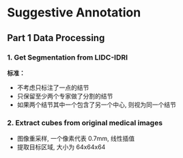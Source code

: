 # Suggestive Annotation

## Part 1 Data Processing

### 1. Get Segmentation from LIDC-IDRI

**标准：**  
* 不考虑只标注了一点的结节
* 只保留至少两个专家做了分割的结节
* 如果两个结节其中一个包含了另一个中心, 则视为同一个结节

### 2. Extract cubes from original medical images

* 图像重采样, 一个像素代表 0.7mm, 线性插值
* 提取目标区域, 大小为 64x64x64
